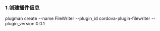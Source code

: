 ### 1.创建插件信息
  plugman create --name FileWriter --plugin_id cordova-plugin-filewriter --plugin_version 0.0.1
